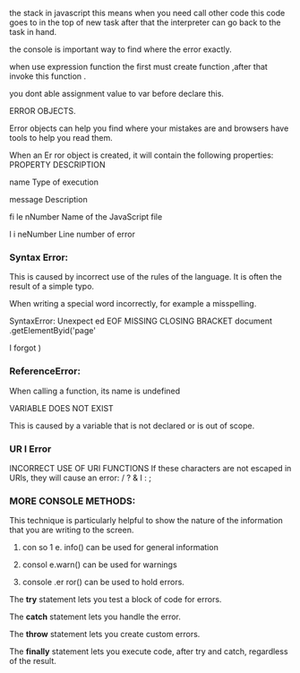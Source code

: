 

the stack in javascript this means when you need call other code  this code goes  to in the top of new task  after  that the interpreter can go back to the task in hand.

the console is important way to find where the error exactly.

when use expression function the first must create  function ,after that invoke this function .

you dont able assignment value to var before declare this.

ERROR OBJECTS.

Error objects can help you find where your mistakes are
and browsers have tools to help you read them. 

When an Er ror object is created, it will contain the
following properties:
PROPERTY       DESCRIPTION

name           Type of execution

message            Description

fi le  nNumber    Name of the JavaScript file

l i neNumber     Line number of error 

### Syntax Error: 

This is caused by incorrect use of the rules of the
language. It is often the result of a simple typo.

When writing a special word incorrectly, for example a misspelling.

SyntaxError: Unexpect ed EOF
MISSING CLOSING BRACKET
document .getElementByid('page'  

 I forgot )

### ReferenceError:

When calling a function, its name is undefined
 
VARIABLE DOES NOT EXIST

This is caused by a variable that is not declared or is out of scope.
### UR I Error
INCORRECT USE OF URI FUNCTIONS If these characters are not escaped in URls, they will cause an error: / ? & I : ;

### MORE CONSOLE METHODS:
This technique is particularly helpful to show the nature of the information that you are writing to the screen.

1. con so 1 e. info() can be used for general information

2. consol e.warn() can be used for warnings

3. console .er ror() can be used to hold errors.



The **try** statement lets you test a block of code for errors.

The **catch** statement lets you handle the error.

The **throw** statement lets you create custom errors.

The **finally** statement lets you execute code, after try and catch, regardless of the result.
